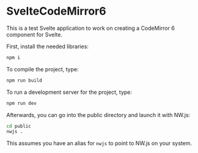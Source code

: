 # SvelteCodeMirror6

This is a test Svelte application to work on creating a CodeMirror 6 component for Svelte.

First, install the needed libraries:

```sh 
npm i 
```

To compile the project, type:

```sh
npm run build
```

To run a development server for the project, type:

```sh 
npm run dev 
```

Afterwards, you can go into the public directory and launch it with NW.js:

```sh
cd public
nwjs .
```

This assumes you have an alias for `nwjs` to point to NW.js on your system.

